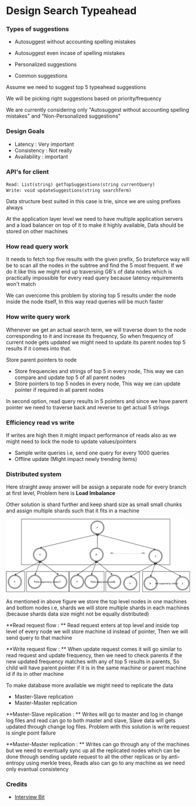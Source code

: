 # Design Search Typeahead

### Types of suggestions

* Autosuggest without accounting spelling mistakes
* Autosuggest even incase of spelling mistakes


* Personalized suggestions
* Common suggestions

Assume we need to suggest top 5 typeahead suggestions

We will be picking right suggestions based on priority/frequency

We are currently considering only "Autosuggest without accounting spelling mistakes" and "Non-Personalized suggestions"


### Design Goals

* Latency : Very important
* Consistency : Not really
* Availability : important

### API's for client

```
Read: List(string) getTopSuggestions(string currentQuery) 
Write: void updateSuggestions(string searchTerm)
```

Data structure best suited in this case is trie, since we are using prefixes always

At the application layer level we need to have multiple application servers and a load balancer on top of it to make it highly available, Data should be stored on other machines

### How read query work

It needs to fetch top five results with the given prefix, So bruteforce way will be to scan all the nodes in the subtree and find the 5 most frequent. If we do it like this we might end up traversing GB's of data nodes which is practically impossible for every read query because latency requirements won't match

We can overcome this problem by storing top 5 results under the node inside the node itself, In this way read queries will be much faster

### How write query work

Whenever we get an actual search term, we will traverse down to the node corresponding to it and increase its frequency, So when frequency of current node gets updated we might need to update its parent nodes top 5 results if it comes into that.

Store parent pointers to node

* Store frequencies and strings of top 5 in every node, This way we can compare and update top 5 of all parent nodes
* Store pointers to top 5 nodes in every node, This way we can update pointer if required in all parent nodes

In second option, read query results in 5 pointers and since we have parent pointer we need to traverse back and reverse to get actual 5 strings

### Efficiency read vs write

If writes are high then it might impact performance of reads also as we might need to lock the node to update values/pointers

* Sample write queries i.e, send one query for every 1000 queries
* Offline update (Might impact newly trending items)

### Distributed system

Here straight away answer will be assign a separate node for every branch at first level, Problem here is **Load Imbalance**

Other solution is shard further and keep shard size as small small chunks and assign multiple shards such that it fits in a machine

![](/assets/Search-Typeahead-Trie.svg)

As mentioned in above figure we store the top level nodes in one machines and bottom nodes i.e, shards we will store multiple shards in each machines (because shards data size might not be equally distributed)

**Read request flow : ** Read request enters at top level and inside top level of every node we will store machine id instead of pointer, Then we will send query to that machine

**Write request flow : ** When update request comes it will go similar to read request and update frequency, then we need to check parents if the new updated frequency matches with any of top 5 results in parents, So child will have parent pointer if it is in the same machine or parent machine id if its in other machine


To make database more available we might need to replicate the data

* Master-Slave replication
* Master-Master replication

**Master-Slave replication : ** Writes will go to master and log in change log files and read can go to both master and slave, Slave data will gets updated through change log files. Problem with this solution is write request is single point failure

**Master-Master replication : ** Writes can go through any of the machines but we need to eventually sync up all the replicated nodes which can be done through sending update request to all the other replicas or by anti-entropy using merkle trees, Reads also can go to any machine as we need only evantual consistency

### Credits

* [Interview Bit](https://www.interviewbit.com/problems/search-typeahead/)